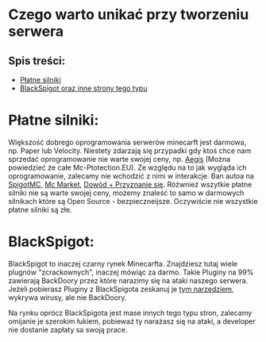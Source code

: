 # Czego warto unikać przy tworzeniu serwera

## Spis treści:
- [Płatne silniki](https://github.com/vBagieta/Minecraft/blob/main/Poradniki/warto-unikac.md#p%C5%82atne-silniki)
- [BlackSpigot oraz inne strony tego typu](https://github.com/vBagieta/Minecraft/blob/main/Poradniki/warto-unikac.md#BlackSpigot)

# Płatne silniki:
Większość dobrego oprogramowania serwerów minecarft jest darmowa, np. Paper lub Velocity. Niestety zdarzają się przypadki gdy ktoś chce nam sprzedać oprogramowanie nie warte swojej ceny, np. [Aegis](https://mc-protection.eu/products) (Można powiedzieć że całe Mc-Ptotection.EU). Ze względu na to jak wygląda ich oprogramowanie, zalecamy nie wchodzić z nimi w interakcje. Ban autoa na [SpigotMC](https://www.spigotmc.org/members/yooniks.539905/), [Mc Market](https://www.mc-market.org/members/126711/), [Dowód + Przyznanie się](https://www.mc-market.org/threads/572340/). Różwnież wszytkie płatne silniki nie są warte swojej ceny, możemy znaleść to samo w darmowych silnikach które są Open Source - bezpieczneijsze. Oczywiście nie wszystkie płatne silniki są złe. 

# BlackSpigot:
BlackSpigot to inaczej czarny rynek Minecarfta. Znajdziesz tutaj wiele plugnów "zcrackownych", inaczej mówiąc za darmo. Takie Pluginy na 99% zawierają BackDoory przez które narazimy się na ataki naszego serwera. Jeżeli pobierasz Pluginy z BlackSpigota zeskanuj je [tym narzędziem](https://www.virustotal.com/gui/home/upload), wykrywa wirusy, ale nie BackDoory.

Na rynku oprócz BlackSpigota jest mase innych tego typu stron, zalecamy omijanie je szerokim łukiem, pobieważ ty narażasz się na ataki, a developer nie dostanie zapłaty sa swoją prace.

